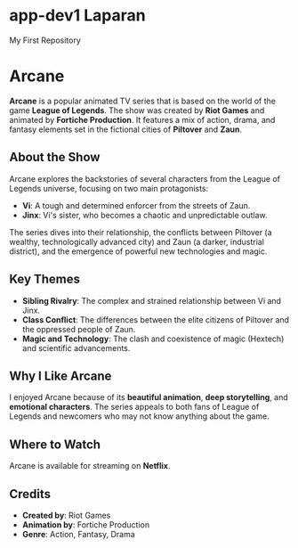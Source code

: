# app-dev1 Laparan
My First Repository
# Arcane

**Arcane** is a popular animated TV series that is based on the world of the game **League of Legends**. The show was created by **Riot Games** and animated by **Fortiche Production**. It features a mix of action, drama, and fantasy elements set in the fictional cities of **Piltover** and **Zaun**.

## About the Show

Arcane explores the backstories of several characters from the League of Legends universe, focusing on two main protagonists:

- **Vi**: A tough and determined enforcer from the streets of Zaun.
- **Jinx**: Vi's sister, who becomes a chaotic and unpredictable outlaw.

The series dives into their relationship, the conflicts between Piltover (a wealthy, technologically advanced city) and Zaun (a darker, industrial district), and the emergence of powerful new technologies and magic.

## Key Themes

- **Sibling Rivalry**: The complex and strained relationship between Vi and Jinx.
- **Class Conflict**: The differences between the elite citizens of Piltover and the oppressed people of Zaun.
- **Magic and Technology**: The clash and coexistence of magic (Hextech) and scientific advancements.

## Why I Like Arcane

I enjoyed Arcane because of its **beautiful animation**, **deep storytelling**, and **emotional characters**. The series appeals to both fans of League of Legends and newcomers who may not know anything about the game.

## Where to Watch

Arcane is available for streaming on **Netflix**.

## Credits

- **Created by**: Riot Games
- **Animation by**: Fortiche Production
- **Genre**: Action, Fantasy, Drama
